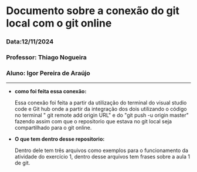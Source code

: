 # Documento sobre a conexão do git local com o git online
### Data:12/11/2024
### Professor: Thiago Nogueira
### Aluno: Igor Pereira de Araújo
---
- **como foi feita essa conexão:**
  
  Essa conexão foi feita a partir da utilização do terminal do visual studio code e Git hub onde a partir da integração dos dois utilizando o código no terminal "  git remote add origin URL" e do "git push -u
  origin master" fazendo assim com que o repositorio que estava no git local seja compartilhado para o git online.
- **O que tem dentro desse repositorio:**
  
  Dentro dele tem três arquivos como exemplos para o funcionamento da atividade do exercício 1, dentro desse arquivos tem frases sobre a aula 1 de git.
  
  
